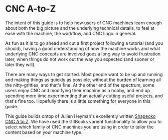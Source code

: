 # CNC A-to-Z

The intent of this guide is to help new users of CNC machines learn enough about both the big picture and the underlying technical details, to feel at ease with the machine, the workflow, and CNC lingo in general.

As fun as it is to go ahead and cut a first project following a tutorial \(and you should\), having a good understanding of how the machine works and what underlying CNC concepts are involved goes a long way to avoid frustration later, when things do not work out the way you expected \(and sooner or later they will\).

There are many ways to get started. Most people want to be up and running and making things as quickly as possible, without the burden of learning all the nitty-gritties, and that's fine. At the other end of the spectrum, some users enjoy CNC and modifying their machine as a hobby, and end up spending more time experimenting than actually cutting useful projects, and that's fine too. Hopefully there is a little something for everyone in this guide.

This guide builds ontop of Julien Heyman's excellently written [Shapeoko CNC A to Z](https://ShapeokoEnthusiasts.gitbook.io). We have used the GitBooks varient functionality to allow you to select which family of CNC machines you are using in order to tailor the content based on your machine type.
